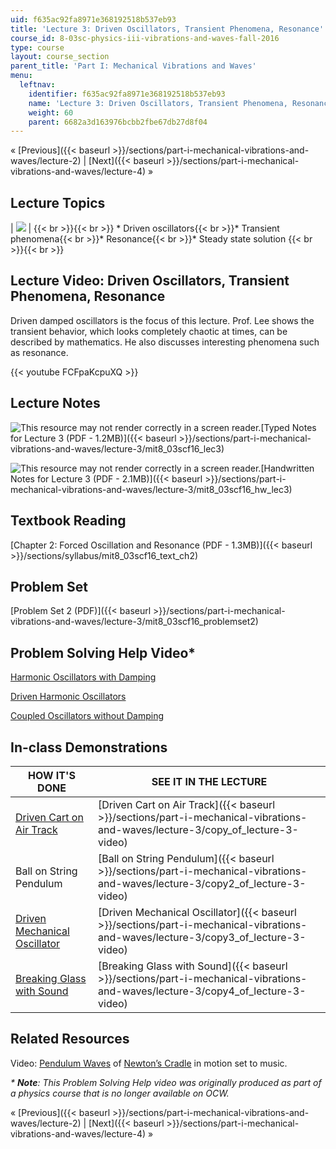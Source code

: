 ```yaml
---
uid: f635ac92fa8971e368192518b537eb93
title: 'Lecture 3: Driven Oscillators, Transient Phenomena, Resonance'
course_id: 8-03sc-physics-iii-vibrations-and-waves-fall-2016
type: course
layout: course_section
parent_title: 'Part I: Mechanical Vibrations and Waves'
menu:
  leftnav:
    identifier: f635ac92fa8971e368192518b537eb93
    name: 'Lecture 3: Driven Oscillators, Transient Phenomena, Resonance'
    weight: 60
    parent: 6682a3d163976bcbb2fbe67db27d8f04
---
```


« [Previous]({{< baseurl >}}/sections/part-i-mechanical-vibrations-and-waves/lecture-2) | [Next]({{< baseurl >}}/sections/part-i-mechanical-vibrations-and-waves/lecture-4) »

Lecture Topics
--------------

| ![](https://open-learning-course-data-production.s3.amazonaws.com/8-03sc-physics-iii-vibrations-and-waves-fall-2016/6c9b9fbd24837ada67f5ddc0c9d6284b_L3.jpg) |  {{< br >}}{{< br >}} *   Driven oscillators{{< br >}}*   Transient phenomena{{< br >}}*   Resonance{{< br >}}*   Steady state solution {{< br >}}{{< br >}}  

Lecture Video: Driven Oscillators, Transient Phenomena, Resonance
-----------------------------------------------------------------

Driven damped oscillators is the focus of this lecture. Prof. Lee shows the transient behavior, which looks completely chaotic at times, can be described by mathematics. He also discusses interesting phenomena such as resonance.

{{< youtube FCFpaKcpuXQ >}}

Lecture Notes
-------------

![This resource may not render correctly in a screen reader.](/images/inacessible.gif)[Typed Notes for Lecture 3 (PDF - 1.2MB)]({{< baseurl >}}/sections/part-i-mechanical-vibrations-and-waves/lecture-3/mit8_03scf16_lec3)

![This resource may not render correctly in a screen reader.](/images/inacessible.gif)[Handwritten Notes for Lecture 3 (PDF - 2.1MB)]({{< baseurl >}}/sections/part-i-mechanical-vibrations-and-waves/lecture-3/mit8_03scf16_hw_lec3)

Textbook Reading
----------------

[Chapter 2: Forced Oscillation and Resonance (PDF - 1.3MB)]({{< baseurl >}}/sections/syllabus/mit8_03scf16_text_ch2) 

Problem Set
-----------

[Problem Set 2 (PDF)]({{< baseurl >}}/sections/part-i-mechanical-vibrations-and-waves/lecture-3/mit8_03scf16_problemset2)

Problem Solving Help Video\*
----------------------------

[Harmonic Oscillators with Damping](./resolveuid/fe5a0c661af9340e4b3133217f890c98)

[Driven Harmonic Oscillators](./resolveuid/ccd258c99e21f95c6363d6ee98034db2)

[Coupled Oscillators without Damping](./resolveuid/aa2920640a88b3942f27c6d5da58e597)

In-class Demonstrations
-----------------------

| HOW IT'S DONE | SEE IT IN THE LECTURE |
| --- | --- |
| [Driven Cart on Air Track](http://tsgphysics.mit.edu/front/?page=demo.php&letnum=C%2058&show=0) | [Driven Cart on Air Track]({{< baseurl >}}/sections/part-i-mechanical-vibrations-and-waves/lecture-3/copy_of_lecture-3-video) |
| Ball on String Pendulum | [Ball on String Pendulum]({{< baseurl >}}/sections/part-i-mechanical-vibrations-and-waves/lecture-3/copy2_of_lecture-3-video) |
| [Driven Mechanical Oscillator](http://tsgphysics.mit.edu/front/?page=demo.php&letnum=C%2059&show=0) | [Driven Mechanical Oscillator]({{< baseurl >}}/sections/part-i-mechanical-vibrations-and-waves/lecture-3/copy3_of_lecture-3-video) |
| [Breaking Glass with Sound](http://tsgphysics.mit.edu/front/?page=demo.php&letnum=C%2066&show=0) | [Breaking Glass with Sound]({{< baseurl >}}/sections/part-i-mechanical-vibrations-and-waves/lecture-3/copy4_of_lecture-3-video) 

Related Resources
-----------------

Video: [Pendulum Waves](https://www.youtube.com/watch?v=V87VXA6gPuE) of [Newton’s Cradle](https://en.wikipedia.org/wiki/Newton%27s_cradle) in motion set to music.

_\* **Note**: This Problem Solving Help video was originally produced as part of a physics course that is no longer available on OCW._

« [Previous]({{< baseurl >}}/sections/part-i-mechanical-vibrations-and-waves/lecture-2) | [Next]({{< baseurl >}}/sections/part-i-mechanical-vibrations-and-waves/lecture-4) »